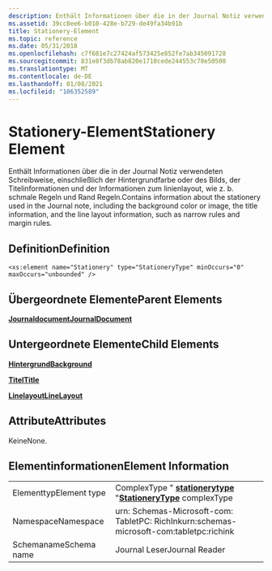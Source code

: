 ```yaml
---
description: Enthält Informationen über die in der Journal Notiz verwendeten Schreibweise, einschließlich der Hintergrundfarbe oder des Bilds, der Titelinformationen und der Informationen zum linienlayout, wie z. b. schmale Regeln und Rand Regeln.
ms.assetid: 39cc8ee6-b010-428e-b729-de49fa34b91b
title: Stationery-Element
ms.topic: reference
ms.date: 05/31/2018
ms.openlocfilehash: c7f681e7c27424af573425e852fe7ab345091728
ms.sourcegitcommit: 831e8f3db78ab820e1710cede244553c70e50500
ms.translationtype: MT
ms.contentlocale: de-DE
ms.lasthandoff: 01/08/2021
ms.locfileid: "106352589"
---
```

# <a name="stationery-element"></a><span data-ttu-id="0fc54-103">Stationery-Element</span><span class="sxs-lookup"><span data-stu-id="0fc54-103">Stationery Element</span></span>

<span data-ttu-id="0fc54-104">Enthält Informationen über die in der Journal Notiz verwendeten Schreibweise, einschließlich der Hintergrundfarbe oder des Bilds, der Titelinformationen und der Informationen zum linienlayout, wie z. b. schmale Regeln und Rand Regeln.</span><span class="sxs-lookup"><span data-stu-id="0fc54-104">Contains information about the stationery used in the Journal note, including the background color or image, the title information, and the line layout information, such as narrow rules and margin rules.</span></span>

## <a name="definition"></a><span data-ttu-id="0fc54-105">Definition</span><span class="sxs-lookup"><span data-stu-id="0fc54-105">Definition</span></span>

``` syntax
<xs:element name="Stationery" type="StationeryType" minOccurs="0" maxOccurs="unbounded" />
```

## <a name="parent-elements"></a><span data-ttu-id="0fc54-106">Übergeordnete Elemente</span><span class="sxs-lookup"><span data-stu-id="0fc54-106">Parent Elements</span></span>

[<span data-ttu-id="0fc54-107">**Journaldocument**</span><span class="sxs-lookup"><span data-stu-id="0fc54-107">**JournalDocument**</span></span>](journaldocument-element.md)

## <a name="child-elements"></a><span data-ttu-id="0fc54-108">Untergeordnete Elemente</span><span class="sxs-lookup"><span data-stu-id="0fc54-108">Child Elements</span></span>

[<span data-ttu-id="0fc54-109">**Hintergrund**</span><span class="sxs-lookup"><span data-stu-id="0fc54-109">**Background**</span></span>](background-element.md)

[<span data-ttu-id="0fc54-110">**Titel**</span><span class="sxs-lookup"><span data-stu-id="0fc54-110">**Title**</span></span>](title-element.md)

[<span data-ttu-id="0fc54-111">**Linelayout**</span><span class="sxs-lookup"><span data-stu-id="0fc54-111">**LineLayout**</span></span>](linelayout-element.md)

## <a name="attributes"></a><span data-ttu-id="0fc54-112">Attribute</span><span class="sxs-lookup"><span data-stu-id="0fc54-112">Attributes</span></span>

<span data-ttu-id="0fc54-113">Keine</span><span class="sxs-lookup"><span data-stu-id="0fc54-113">None.</span></span>

## <a name="element-information"></a><span data-ttu-id="0fc54-114">Elementinformationen</span><span class="sxs-lookup"><span data-stu-id="0fc54-114">Element Information</span></span>



|              |                                                                   |
|--------------|-------------------------------------------------------------------|
| <span data-ttu-id="0fc54-115">Elementtyp</span><span class="sxs-lookup"><span data-stu-id="0fc54-115">Element type</span></span> | <span data-ttu-id="0fc54-116">ComplexType " [**stationerytype**](stationerytype-complex-type.md) "</span><span class="sxs-lookup"><span data-stu-id="0fc54-116">[**StationeryType**](stationerytype-complex-type.md) complexType</span></span> |
| <span data-ttu-id="0fc54-117">Namespace</span><span class="sxs-lookup"><span data-stu-id="0fc54-117">Namespace</span></span>    | <span data-ttu-id="0fc54-118">urn: Schemas-Microsoft-com: TabletPC: RichInk</span><span class="sxs-lookup"><span data-stu-id="0fc54-118">urn:schemas-microsoft-com:tabletpc:richink</span></span>                        |
| <span data-ttu-id="0fc54-119">Schemaname</span><span class="sxs-lookup"><span data-stu-id="0fc54-119">Schema name</span></span>  | <span data-ttu-id="0fc54-120">Journal Leser</span><span class="sxs-lookup"><span data-stu-id="0fc54-120">Journal Reader</span></span>                                                    |



 

 

 



